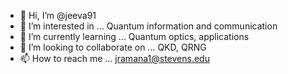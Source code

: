 - 👋 Hi, I’m @jeeva91
- 👀 I’m interested in ... Quantum information and communication  
- 🌱 I’m currently learning ... Quantum optics, applications
- 💞️ I’m looking to collaborate on ... QKD, QRNG
- 📫 How to reach me ... jramana1@stevens.edu

<!---
jeeva91/jeeva91 is a ✨ special ✨ repository because its `README.md` (this file) appears on your GitHub profile.
You can click the Preview link to take a look at your changes.
--->
